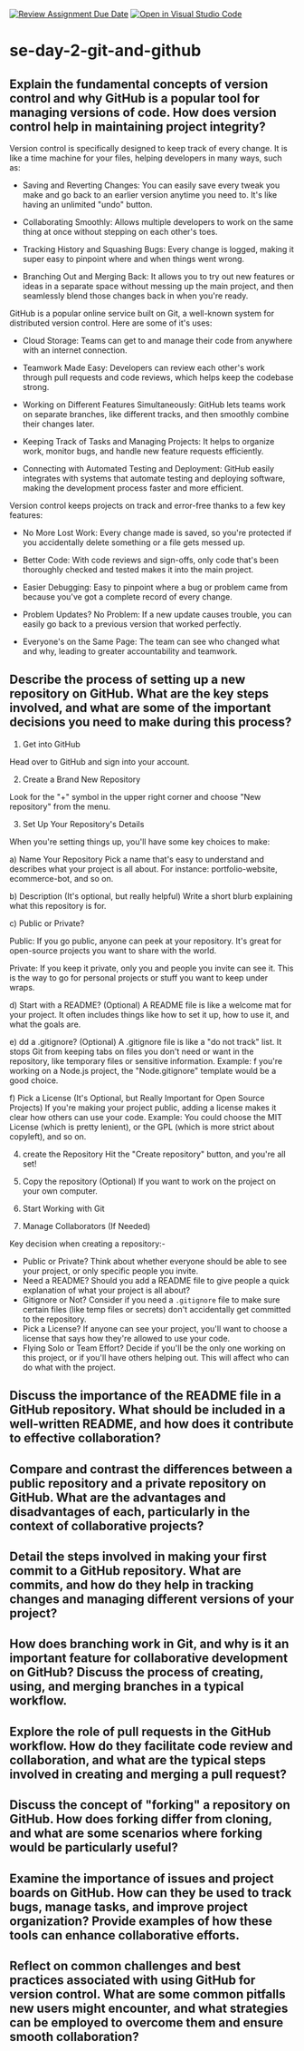 [![Review Assignment Due Date](https://classroom.github.com/assets/deadline-readme-button-22041afd0340ce965d47ae6ef1cefeee28c7c493a6346c4f15d667ab976d596c.svg)](https://classroom.github.com/a/8wgCKhpZ)
[![Open in Visual Studio Code](https://classroom.github.com/assets/open-in-vscode-2e0aaae1b6195c2367325f4f02e2d04e9abb55f0b24a779b69b11b9e10269abc.svg)](https://classroom.github.com/online_ide?assignment_repo_id=18539340&assignment_repo_type=AssignmentRepo)
# se-day-2-git-and-github
## Explain the fundamental concepts of version control and why GitHub is a popular tool for managing versions of code. How does version control help in maintaining project integrity?



Version control is specifically designed to keep track of every change. It is like a time machine for your files, helping developers in many ways, such as:

- Saving and Reverting Changes: You can easily save every tweak you make and go back to an earlier version anytime you need to. It's like having an unlimited "undo" button.

- Collaborating Smoothly: Allows multiple developers to work on the same thing at once without stepping on each other's toes.

- Tracking History and Squashing Bugs: Every change is logged, making it super easy to pinpoint where and when things went wrong.

- Branching Out and Merging Back:  It allows you to try out new features or ideas in a separate space without messing up the main project, and then seamlessly blend those changes back in when you're ready.


GitHub is a popular online service built on Git, a well-known system for distributed version control. Here are some of it's uses:

- Cloud Storage: Teams can get to and manage their code from anywhere with an internet connection.

- Teamwork Made Easy: Developers can review each other's work through pull requests and code reviews, which helps keep the codebase strong.

- Working on Different Features Simultaneously: GitHub lets teams work on separate branches, like different tracks, and then smoothly combine their changes later.

- Keeping Track of Tasks and Managing Projects: It helps to organize work, monitor bugs, and handle new feature requests efficiently.

- Connecting with Automated Testing and Deployment: GitHub easily integrates with systems that automate testing and deploying software, making the development process faster and more efficient.


Version control keeps projects on track and error-free thanks to a few key features:

- No More Lost Work: Every change made is saved, so you're protected if you accidentally delete something or a file gets messed up.

- Better Code: With code reviews and sign-offs, only code that's been thoroughly checked and tested makes it into the main project.

- Easier Debugging: Easy to pinpoint where a bug or problem came from because you've got a complete record of every change.

- Problem Updates? No Problem: If a new update causes trouble, you can easily go back to a previous version that worked perfectly.

- Everyone's on the Same Page: The team can see who changed what and why, leading to greater accountability and teamwork.



## Describe the process of setting up a new repository on GitHub. What are the key steps involved, and what are some of the important decisions you need to make during this process?



1. Get into GitHub

Head over to GitHub and sign into your account.

2. Create a Brand New Repository

Look for the "+" symbol in the upper right corner and choose "New repository" from the menu.

3. Set Up Your Repository's Details

When you're setting things up, you'll have some key choices to make:

a) Name Your Repository
Pick a name that's easy to understand and describes what your project is all about.
For instance: portfolio-website, ecommerce-bot, and so on.

b) Description (It's optional, but really helpful)
Write a short blurb explaining what this repository is for.

c) Public or Private?

Public:  If you go public, anyone can peek at your repository. It's great for open-source projects you want to share with the world.

Private: If you keep it private, only you and people you invite can see it. This is the way to go for personal projects or stuff you want to keep under wraps.

d) Start with a README? (Optional)
A README file is like a welcome mat for your project. It often includes things like how to set it up, how to use it, and what the goals are.

e) dd a .gitignore? (Optional)
A .gitignore file is like a "do not track" list. It stops Git from keeping tabs on files you don't need or want in the repository, like temporary files or sensitive information.
Example: f you're working on a Node.js project, the "Node.gitignore" template would be a good choice.

f) Pick a License (It's Optional, but Really Important for Open Source Projects)
If you're making your project public, adding a license makes it clear how others can use your code.
Example: You could choose the MIT License (which is pretty lenient), or the GPL (which is more strict about copyleft), and so on.

4. create the Repository
Hit the "Create repository" button, and you're all set!

5. Copy the repository (Optional)
If you want to work on the project on your own computer.

6. Start Working with Git

7. Manage Collaborators (If Needed)


Key decision when creating a repository:-

- Public or Private? Think about whether everyone should be able to see your project, or only specific people you invite.
- Need a README?  Should you add a README file to give people a quick explanation of what your project is all about?
- Gitignore or Not? Consider if you need a `.gitignore` file to make sure certain files (like temp files or secrets) don't accidentally get committed to the repository.
- Pick a License? If anyone can see your project, you'll want to choose a license that says how they're allowed to use your code.
- Flying Solo or Team Effort? Decide if you'll be the only one working on this project, or if you'll have others helping out. This will affect who can do what with the project.



## Discuss the importance of the README file in a GitHub repository. What should be included in a well-written README, and how does it contribute to effective collaboration?




## Compare and contrast the differences between a public repository and a private repository on GitHub. What are the advantages and disadvantages of each, particularly in the context of collaborative projects?

## Detail the steps involved in making your first commit to a GitHub repository. What are commits, and how do they help in tracking changes and managing different versions of your project?

## How does branching work in Git, and why is it an important feature for collaborative development on GitHub? Discuss the process of creating, using, and merging branches in a typical workflow.

## Explore the role of pull requests in the GitHub workflow. How do they facilitate code review and collaboration, and what are the typical steps involved in creating and merging a pull request?

## Discuss the concept of "forking" a repository on GitHub. How does forking differ from cloning, and what are some scenarios where forking would be particularly useful?

## Examine the importance of issues and project boards on GitHub. How can they be used to track bugs, manage tasks, and improve project organization? Provide examples of how these tools can enhance collaborative efforts.

## Reflect on common challenges and best practices associated with using GitHub for version control. What are some common pitfalls new users might encounter, and what strategies can be employed to overcome them and ensure smooth collaboration?
